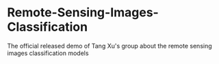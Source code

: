 # Remote-Sensing-Images-Classification
The official released demo of Tang Xu's group about the remote sensing images classification models
